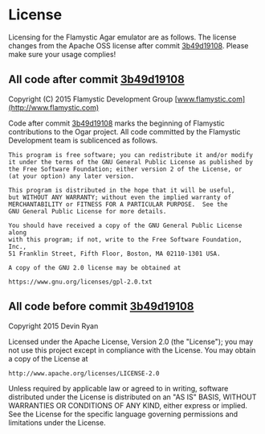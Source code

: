 License
========

Licensing for the Flamystic Agar emulator are as follows. The license changes from the Apache OSS license after commit [3b49d19108](https://github.com/JonahAragon/FlamysticAgar/commit/3b49d1910821e1663831121bb98816c0ae3f46f6). Please make sure your usage complies!

All code **after** commit [3b49d19108](https://github.com/JonahAragon/FlamysticAgar/commit/3b49d1910821e1663831121bb98816c0ae3f46f6)
---------

Copyright (C) 2015 Flamystic Development Group
[www.flamystic.com](http://www.flamystic.com)

Code after commit [3b49d19108](https://github.com/JonahAragon/FlamysticAgar/commit/3b49d1910821e1663831121bb98816c0ae3f46f6) marks the beginning of Flamystic contributions to the Ogar project. All code committed by the Flamystic Development team is sublicenced as follows.

    This program is free software; you can redistribute it and/or modify
    it under the terms of the GNU General Public License as published by
    the Free Software Foundation; either version 2 of the License, or
    (at your option) any later version.

    This program is distributed in the hope that it will be useful,
    but WITHOUT ANY WARRANTY; without even the implied warranty of
    MERCHANTABILITY or FITNESS FOR A PARTICULAR PURPOSE.  See the
    GNU General Public License for more details.

    You should have received a copy of the GNU General Public License along
    with this program; if not, write to the Free Software Foundation, Inc.,
    51 Franklin Street, Fifth Floor, Boston, MA 02110-1301 USA.
    
    A copy of the GNU 2.0 license may be obtained at

    https://www.gnu.org/licenses/gpl-2.0.txt

All code **before** commit [3b49d19108](https://github.com/JonahAragon/FlamysticAgar/commit/3b49d1910821e1663831121bb98816c0ae3f46f6)
---------

Copyright 2015 Devin Ryan

Licensed under the Apache License, Version 2.0 (the "License");
you may not use this project except in compliance with the License.
You may obtain a copy of the License at

    http://www.apache.org/licenses/LICENSE-2.0

Unless required by applicable law or agreed to in writing, software
distributed under the License is distributed on an "AS IS" BASIS,
WITHOUT WARRANTIES OR CONDITIONS OF ANY KIND, either express or implied.
See the License for the specific language governing permissions and
limitations under the License.
